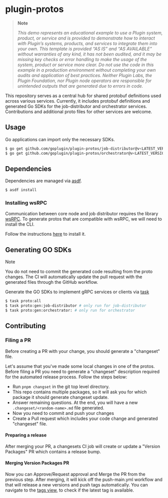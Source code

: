 # plugin-protos

> **Note**
>
> _This demo represents an educational example to use a Plugin system, product, or service and is provided to demonstrate how to interact with Plugin’s systems, products, and services to integrate them into your own. This template is provided “AS IS” and “AS AVAILABLE” without warranties of any kind, it has not been audited, and it may be missing key checks or error handling to make the usage of the system, product or service more clear. Do not use the code in this example in a production environment without completing your own audits and application of best practices. Neither Plugin Labs, the Plugin Foundation, nor Plugin node operators are responsible for unintended outputs that are generated due to errors in code._

This repository serves as a central hub for shared protobuf definitions used across various services. Currently, it includes protobuf definitions and generated Go SDKs for the job-distributor and orchestrator services. Contributions and additional proto files for other services are welcome.

## Usage

Go applications can import only the necessary SDKs.

```bash
$ go get github.com/goplugin/plugin-protos/job-distributor@v<LATEST_VERSION>
$ go get github.com/goplugin/plugin-protos/orchestrator@v<LATEST_VERSION>
```

## Dependencies

Dependencies are managed via [asdf](https://asdf-vm.com/guide/getting-started.html).

```bash
$ asdf install
```

### Installing wsRPC

Communication between core node and job distributor requires the library [wsRPC](https://github.com/goplugin/wsrpc). To generate protos that are compatible with wsRPC, we will need to install the CLI.

Follow the instructions [here](https://github.com/goplugin/wsrpc?tab=readme-ov-file#set-up) to install it.

## Generating GO SDKs

> [!Note]
> You do not need to commit the generated code resulting from the proto changes. The CI will automatically update the pull request with the generated files through the GitHub workflow.

Generate the GO SDKs to implement gRPC services or clients via [task](https://taskfile.dev/installation/)

```bash
$ task proto:all
$ task proto:gen:job-distributor # only run for job-distributor
$ task proto:gen:orchestrator: # only run for orchestrator
```

## Contributing

### Filing a PR

Before creating a PR with your change, you should generate a "changeset" file.

Let's assume that you've made some local changes in one of the protos.
Before filing a PR you need to generate a "changeset" description required for
the automated release process. Follow the steps below:

- Run `pnpm changset` in the git top level directory.
- This repo contains multiple packages, so it will ask you for which package it
  should generate changeset update.
- Answer remaining questions. At the end, you will have a new
  `.changeset/<random-name>.md` file generated.
- Now you need to commit and push your changes
- Create a Pull request which includes your code change and generated
  "changeset" file.

#### Preparing a release

After merging your PR, a changesets CI job will create or update a "Version
Packages" PR which contains a release bump.

#### Merging Version Packages PR

Now you can Approve/Request approval and Merge the PR from the previous step.
After merging, it will kick off the push-main.yml workflow and that will release
a new versions and push tags automatically. You can navigate to the
[tags view](https://github.com/goplugin/plugin-protos/tags), to check if the
latest tag is available.
